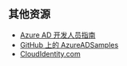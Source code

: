 ## 其他资源

- [Azure AD 开发人员指南](active-directory-developers-guide.md)
- [GitHub 上的 AzureADSamples](https://github.com/AzureAdSamples)
- [CloudIdentity.com](http://cloudidentity.com)

<!---HONumber=Mooncake_0405_2016-->